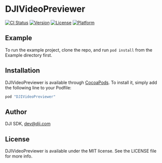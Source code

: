 # DJIVideoPreviewer

[![CI Status](http://img.shields.io/travis/guy/DJIVideoPreviewer.svg?style=flat)](https://travis-ci.org/guy/DJIVideoPreviewer)
[![Version](https://img.shields.io/cocoapods/v/DJIVideoPreviewer.svg?style=flat)](http://cocoapods.org/pods/DJIVideoPreviewer)
[![License](https://img.shields.io/cocoapods/l/DJIVideoPreviewer.svg?style=flat)](http://cocoapods.org/pods/DJIVideoPreviewer)
[![Platform](https://img.shields.io/cocoapods/p/DJIVideoPreviewer.svg?style=flat)](http://cocoapods.org/pods/DJIVideoPreviewer)

## Example

To run the example project, clone the repo, and run `pod install` from the Example directory first.

## Installation

DJIVideoPreviewer is available through [CocoaPods](http://cocoapods.org). To install
it, simply add the following line to your Podfile:

```ruby
pod "DJIVideoPreviewer"
```

## Author

DJI SDK, dev@dji.com

## License

DJIVideoPreviewer is available under the MIT license. See the LICENSE file for more info.

